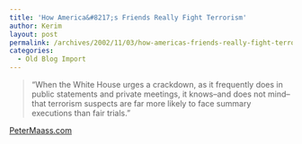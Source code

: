 ```yaml
---
title: 'How America&#8217;s Friends Really Fight Terrorism'
author: Kerim
layout: post
permalink: /archives/2002/11/03/how-americas-friends-really-fight-terrorism/
categories:
  - Old Blog Import
---
```


>   &#8220;When the White House urges a crackdown, as it frequently does in public statements and private meetings, it knows&#8211;and does not mind&#8211;that terrorism suspects are far more likely to face summary executions than fair trials.&#8221;


<a href="http://www.petermaass.com/core.cfm?p=1&mag=88&magtype=1" onclick="_gaq.push(['_trackEvent', 'outbound-article', 'http://www.petermaass.com/core.cfm?p=1&mag=88&magtype=1', 'PeterMaass.com']);" >PeterMaass.com</a>

